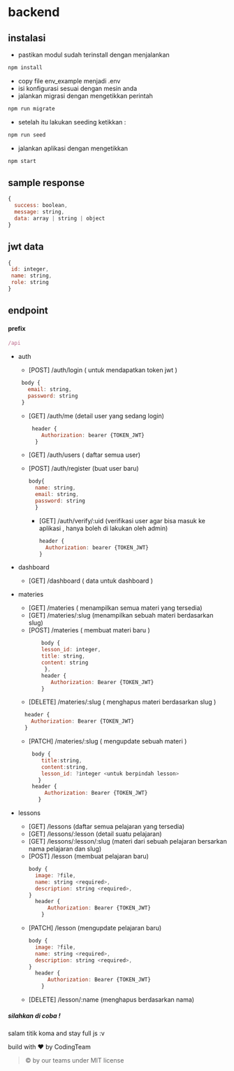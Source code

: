 # backend


## instalasi 
- pastikan modul sudah terinstall dengan menjalankan 
```sh 
npm install
```
- copy file env_example menjadi .env
- isi konfigurasi sesuai dengan mesin anda
- jalankan migrasi dengan mengetikkan perintah
```sh
npm run migrate
```
- setelah itu lakukan seeding ketikkan :
```sh
npm run seed
```
- jalankan aplikasi dengan mengetikkan
```sh
npm start
```

## sample response
```js
{
  success: boolean,
  message: string,
  data: array | string | object
}
```
## jwt data 
```js
{
 id: integer,
 name: string,
 role: string
}
```

## endpoint

#### prefix
 ```js
 /api
 ```

- auth
  - [POST] /auth/login ( untuk mendapatkan token jwt )
   ```js
    body {
      email: string,
      password: string
    }
  ```
  - [GET] /auth/me (detail user yang sedang login)
    ```js
     header {
        Authorization: bearer {TOKEN_JWT}
      }
    ```
  - [GET] /auth/users ( daftar semua user)
  - [POST] /auth/register (buat user baru)
    
    ```js
    body{
      name: string,
      email: string,
      password: string
      }
    ```
    - [GET] /auth/verify/:uid (verifikasi user agar bisa masuk ke aplikasi , hanya boleh di lakukan oleh admin)

      ```js 
      header {
        Authorization: bearer {TOKEN_JWT}
      }
      ```
- dashboard
  - [GET] /dashboard ( data untuk dashboard )
- materies
  - [GET] /materies  ( menampilkan semua materi yang tersedia)
  - [GET] /materies/:slug  (menampilkan sebuah materi berdasarkan slug)
  - [POST] /materies  ( membuat materi baru )
    ```js
        body {
        lesson_id: integer,
        title: string,
        content: string
         },
        header {
           Authorization: Bearer {TOKEN_JWT}
        }
      ```
   - [DELETE] /materies/:slug  ( menghapus materi berdasarkan slug )
    ```js
      header {
        Authorization: Bearer {TOKEN_JWT}
      }
    ```

   - [PATCH] /materies/:slug  ( mengupdate sebuah materi )
     ```js
      body {
         title:string,
         content:string,
         lesson_id: ?integer <untuk berpindah lesson>
        }
      header {
          Authorization: Bearer {TOKEN_JWT}
        }
      ```


- lessons
  - [GET] /lessons (daftar semua pelajaran yang tersedia)
  - [GET] /lessons/:lesson (detail suatu pelajaran)
  - [GET] /lessons/:lesson/:slug (materi dari sebuah pelajaran bersarkan nama pelajaran dan slug)
  - [POST] /lesson (membuat pelajaran baru)
    ```js
    body {
      image: ?file,
      name: string <required>,
      description: string <required>,
    }
      header {
          Authorization: Bearer {TOKEN_JWT}
        }
    ```
  - [PATCH] /lesson (mengupdate pelajaran baru)
    ```js
    body {
      image: ?file,
      name: string <required>,
      description: string <required>,
    }
      header {
          Authorization: Bearer {TOKEN_JWT}
        }
    ```
  - [DELETE] /lesson/:name (menghapus berdasarkan nama)

##### silahkan di coba !

salam titik koma and stay full js :v




build with ❤️ by CodingTeam

> © by our teams under MIT license

